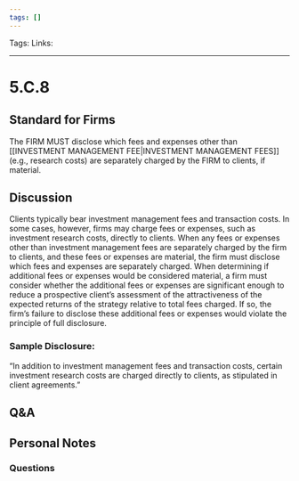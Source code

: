 ```yaml
---
tags: []
---
```

Tags:
Links: 
___
# 5.C.8
## Standard for Firms
The FIRM MUST disclose which fees and expenses other than [[INVESTMENT MANAGEMENT FEE|INVESTMENT MANAGEMENT FEES]] (e.g., research costs) are separately charged by the FIRM to clients, if material.
## Discussion
Clients typically bear investment management fees and transaction costs. In some cases, however, firms may charge fees or expenses, such as investment research costs, directly to clients. When any fees or expenses other than investment management fees are separately charged by the firm to clients, and these fees or expenses are material, the firm must disclose which fees and expenses are separately charged. When determining if additional fees or expenses would be considered material, a firm must consider whether the additional fees or expenses are significant enough to reduce a prospective client’s assessment of the attractiveness of the expected returns of the strategy relative to total fees charged. If so, the firm’s failure to disclose these additional fees or expenses would violate the principle of full disclosure.
### Sample Disclosure:
“In addition to investment management fees and transaction costs, certain investment research costs are charged directly to clients, as stipulated in client agreements.”
## Q&A

## Personal Notes

### Questions